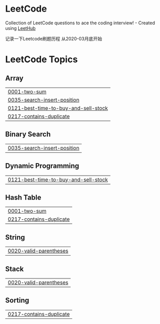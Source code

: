 # LeetCode
Collection of LeetCode questions to ace the coding interview! - Created using [LeetHub](https://github.com/QasimWani/LeetHub)

记录一下Leetcode刷题历程 从2020-03月底开始

<!---LeetCode Topics Start-->
# LeetCode Topics
## Array
|  |
| ------- |
| [0001-two-sum](https://github.com/JetZhouUWO/LeetCode/tree/master/0001-two-sum) |
| [0035-search-insert-position](https://github.com/JetZhouUWO/LeetCode/tree/master/0035-search-insert-position) |
| [0121-best-time-to-buy-and-sell-stock](https://github.com/JetZhouUWO/LeetCode/tree/master/0121-best-time-to-buy-and-sell-stock) |
| [0217-contains-duplicate](https://github.com/JetZhouUWO/LeetCode/tree/master/0217-contains-duplicate) |
## Binary Search
|  |
| ------- |
| [0035-search-insert-position](https://github.com/JetZhouUWO/LeetCode/tree/master/0035-search-insert-position) |
## Dynamic Programming
|  |
| ------- |
| [0121-best-time-to-buy-and-sell-stock](https://github.com/JetZhouUWO/LeetCode/tree/master/0121-best-time-to-buy-and-sell-stock) |
## Hash Table
|  |
| ------- |
| [0001-two-sum](https://github.com/JetZhouUWO/LeetCode/tree/master/0001-two-sum) |
| [0217-contains-duplicate](https://github.com/JetZhouUWO/LeetCode/tree/master/0217-contains-duplicate) |
## String
|  |
| ------- |
| [0020-valid-parentheses](https://github.com/JetZhouUWO/LeetCode/tree/master/0020-valid-parentheses) |
## Stack
|  |
| ------- |
| [0020-valid-parentheses](https://github.com/JetZhouUWO/LeetCode/tree/master/0020-valid-parentheses) |
## Sorting
|  |
| ------- |
| [0217-contains-duplicate](https://github.com/JetZhouUWO/LeetCode/tree/master/0217-contains-duplicate) |
<!---LeetCode Topics End-->